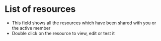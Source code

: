 # List of resources 
- This field shows all the resources which have been shared with you or the active member
- Double click on the resource to view, edit or test it  